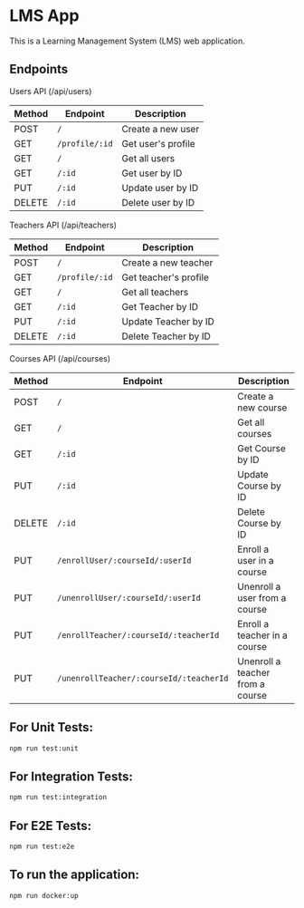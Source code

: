# LMS App

This is a Learning Management System (LMS) web application.

## Endpoints
Users API (/api/users)

| Method | Endpoint       | Description        |
| ------ | -------------- | ------------------ |
| POST   | `/`            | Create a new user  |
| GET    | `/profile/:id` | Get user's profile |
| GET    | `/`            | Get all users      |
| GET    | `/:id`         | Get user by ID     |
| PUT    | `/:id`         | Update user by ID  |
| DELETE | `/:id`         | Delete user by ID  |


Teachers API (/api/teachers)

| Method | Endpoint       | Description        |
| ------ | -------------- | ------------------ |
| POST   | `/`            | Create a new teacher  |
| GET    | `/profile/:id` | Get teacher's profile |
| GET    | `/`            | Get all teachers      |
| GET    | `/:id`         | Get Teacher by ID     |
| PUT    | `/:id`         | Update Teacher by ID  |
| DELETE | `/:id`         | Delete Teacher by ID  |

Courses API (/api/courses)

| Method | Endpoint                                |   Description                   |
| ------ | ----------------------------------------| --------------------------------|
| POST   | `/`                                     | Create a new course             |
| GET    | `/`                                     | Get all courses                 |
| GET    | `/:id`                                  | Get Course by ID                |
| PUT    | `/:id`                                  | Update Course by ID             |
| DELETE | `/:id`                                  | Delete Course by ID             |
| PUT    | `/enrollUser/:courseId/:userId`         | Enroll a user in a course       |
| PUT    | `/unenrollUser/:courseId/:userId`       | Unenroll a user from a course   |
| PUT    | `/enrollTeacher/:courseId/:teacherId`   | Enroll a teacher in a course    |
| PUT    | `/unenrollTeacher/:courseId/:teacherId` | Unenroll a teacher from a course|



## For Unit Tests:
```bash
npm run test:unit
```

## For Integration Tests:
```bash
npm run test:integration
```
## For E2E Tests:
```bash
npm run test:e2e
```
## To run the application:
```bash
npm run docker:up
```
